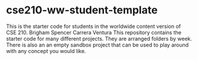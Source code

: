 # cse210-ww-student-template
This is the starter code for students in the worldwide content version of CSE 210.
Brigham Spencer Carrera Ventura
This repository contains the starter code for many different projects. They are arranged folders by week. There is also an an empty sandbox project that can be used to play around with any concept you would like.
